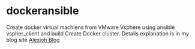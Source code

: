 # dockeransible
Create docker virtual machiens from VMware Vsphere using ansible vspher_client and build Create Docker cluster. Details explanation is in my blog site [Alexjoh Blog](https://alexjoh.blogspot.ca)

